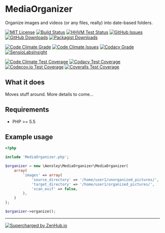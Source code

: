 # MediaOrganizer

Organize images and videos (or any files, really) into date-based folders.

[![MIT License](https://img.shields.io/badge/license-MIT-blue.svg)](https://github.com/aensley/media-organizer/blob/master/LICENSE) [![Build Status](https://travis-ci.org/aensley/media-organizer.svg)](https://travis-ci.org/aensley/media-organizer) [![HHVM Test Status](https://img.shields.io/hhvm/aensley/media-organizer.svg)](http://hhvm.h4cc.de/package/aensley/media-organizer) [![GitHub Issues](https://img.shields.io/github/issues-raw/aensley/media-organizer.svg)](https://github.com/aensley/media-organizer/issues) [![GitHub Downloads](https://img.shields.io/github/downloads/aensley/media-organizer/total.svg)](https://github.com/aensley/media-organizer/releases) [![Packagist Downloads](https://img.shields.io/packagist/dt/aensley/media-organizer.svg)](https://packagist.org/packages/aensley/media-organizer)

[![Code Climate Grade](https://codeclimate.com/github/aensley/media-organizer/badges/gpa.svg)](https://codeclimate.com/github/aensley/media-organizer) [![Code Climate Issues](https://img.shields.io/codeclimate/issues/github/aensley/media-organizer.svg)](https://codeclimate.com/github/aensley/media-organizer) [![Codacy Grade](https://api.codacy.com/project/badge/grade/a3adfef59dca4d64bafaa84afc812bdf)](https://www.codacy.com/app/awensley/media-organizer) [![SensioLabsInsight](https://img.shields.io/sensiolabs/i/92979f61-8adf-4b59-bd0a-2ddd3169a63c.svg)](https://insight.sensiolabs.com/projects/92979f61-8adf-4b59-bd0a-2ddd3169a63c)

[![Code Climate Test Coverage](https://codeclimate.com/github/aensley/media-organizer/badges/coverage.svg)](https://codeclimate.com/github/aensley/media-organizer/coverage) [![Codacy Test Coverage](https://api.codacy.com/project/badge/coverage/a3adfef59dca4d64bafaa84afc812bdf)](https://www.codacy.com/app/awensley/media-organizer) [![Codecov.io Test Coverage](https://codecov.io/github/aensley/media-organizer/coverage.svg?branch=master)](https://codecov.io/github/aensley/media-organizer?branch=master) [![Coveralls Test Coverage](https://coveralls.io/repos/github/aensley/media-organizer/badge.svg?branch=master)](https://coveralls.io/github/aensley/media-organizer?branch=master)

## What it does

Moves stuff around. More details to come...

## Requirements

 * PHP >= 5.5

## Example usage

```php
<?php

include 'MediaOrganizer.php';

$organizer = new \Aensley\MediaOrganizer\MediaOrganizer(
	array(
		'images' => array(
			'source_directory' => '/home/user1/unorganized_pictures/',
			'target_directory' => '/home/user1/organized_pictures/',
			'scan_exif' => false,
		),
	)
);

$organizer->organize();
```

----

[![Supercharged by ZenHub.io](https://raw.githubusercontent.com/ZenHubIO/support/master/zenhub-badge.png)](https://zenhub.io)
